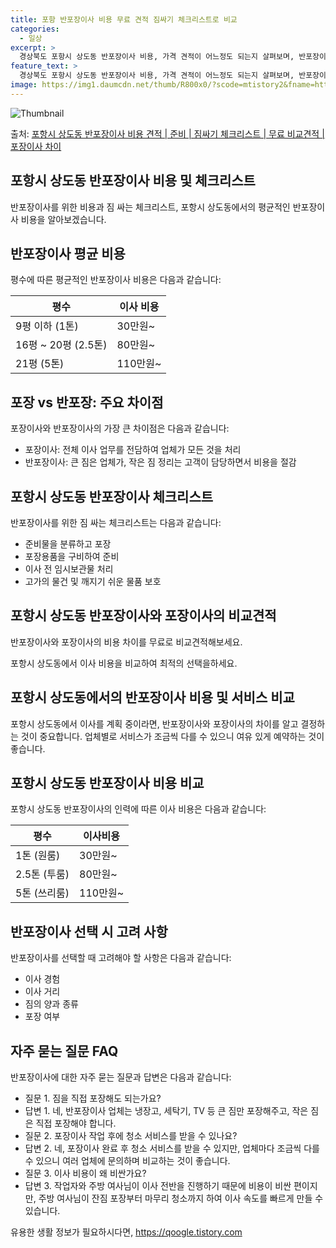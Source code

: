 ```yaml
---
title: 포항 반포장이사 비용 무료 견적 짐싸기 체크리스트로 비교
categories:
  - 일상
excerpt: >
  경상북도 포항시 상도동 반포장이사 비용, 가격 견적이 어느정도 되는지 살펴보며, 반포장이사를 준비함에 있어 짐싸기 준비 체크리스트가 무엇인지 보겠습니다. 마지막으로 포장이사와 차이점을 통해 무료 비교견적으로 어떤 것이 더 합리적인 선택인지 공유 드립니다.포항시 상도동 포장이사 견적 샘플 보기 👈 클릭포항시 상도동 포장이사 가격 살펴보기 👈 클릭포항시 상도동 반포장이사 평균 이사 비용평수포항시 상도동 평균 이사 비용원룸 이사9평 이하 (1톤)30만원~투룸/쓰리룸 이사16평 ~ 20평 (2.5톤)80만원~쓰리룸 이사21평 (5톤) ~110만원~우리집 무료 이사견적 받기 👈 클릭포장 vs 반포장: 가장 큰 차이점포장이사는 전체 이사 업무를 전담하여 업체가 모든 것을 처리하는 반면, 반포장이사는 큰 짐은 ..
feature_text: >
  경상북도 포항시 상도동 반포장이사 비용, 가격 견적이 어느정도 되는지 살펴보며, 반포장이사를 준비함에 있어 짐싸기 준비 체크리스트가 무엇인지 보겠습니다. 마지막으로 포장이사와 차이점을 통해 무료 비교견적으로 어떤 것이 더 합리적인 선택인지 공유 드립니다.포항시 상도동 포장이사 견적 샘플 보기 👈 클릭포항시 상도동 포장이사 가격 살펴보기 👈 클릭포항시 상도동 반포장이사 평균 이사 비용평수포항시 상도동 평균 이사 비용원룸 이사9평 이하 (1톤)30만원~투룸/쓰리룸 이사16평 ~ 20평 (2.5톤)80만원~쓰리룸 이사21평 (5톤) ~110만원~우리집 무료 이사견적 받기 👈 클릭포장 vs 반포장: 가장 큰 차이점포장이사는 전체 이사 업무를 전담하여 업체가 모든 것을 처리하는 반면, 반포장이사는 큰 짐은 ..
image: https://img1.daumcdn.net/thumb/R800x0/?scode=mtistory2&fname=https%3A%2F%2Fblog.kakaocdn.net%2Fdn%2Fb6JTXQ%2FbtsHbd5FeJA%2FZs5a8jzjSSQH499SwBdeU1%2Fimg.webp
---
```


![Thumbnail](https://img1.daumcdn.net/thumb/R800x0/?scode=mtistory2&fname=https%3A%2F%2Fblog.kakaocdn.net%2Fdn%2Fb6JTXQ%2FbtsHbd5FeJA%2FZs5a8jzjSSQH499SwBdeU1%2Fimg.webp)

<p>출처: <a href="https://qoogle.tistory.com/9483" rel="dofollow">포항시 상도동 반포장이사 비용 견적 | 준비 | 짐싸기 체크리스트 | 무료 비교견적 | 포장이사 차이</a> </p>

## 포항시 상도동 반포장이사 비용 및 체크리스트

반포장이사를 위한 비용과 짐 싸는 체크리스트, 포항시 상도동에서의 평균적인 반포장이사 비용을 알아보겠습니다.

## **반포장이사 평균 비용**

평수에 따른 평균적인 반포장이사 비용은 다음과 같습니다:

평수 | 이사 비용  
---|---  
9평 이하 (1톤) | 30만원~  
16평 ~ 20평 (2.5톤) | 80만원~  
21평 (5톤) | 110만원~  
  
## **포장 vs 반포장: 주요 차이점**

포장이사와 반포장이사의 가장 큰 차이점은 다음과 같습니다:

  * 포장이사: 전체 이사 업무를 전담하여 업체가 모든 것을 처리
  * 반포장이사: 큰 짐은 업체가, 작은 짐 정리는 고객이 담당하면서 비용을 절감

## **포항시 상도동 반포장이사 체크리스트**

반포장이사를 위한 짐 싸는 체크리스트는 다음과 같습니다:

  * 준비물을 분류하고 포장
  * 포장용품을 구비하여 준비
  * 이사 전 임시보관물 처리
  * 고가의 물건 및 깨지기 쉬운 물품 보호

## **포항시 상도동 반포장이사와 포장이사의 비교견적**

반포장이사와 포장이사의 비용 차이를 무료로 비교견적해보세요.

포항시 상도동에서 이사 비용을 비교하여 최적의 선택을하세요.

## 포항시 상도동에서의 반포장이사 비용 및 서비스 비교

포항시 상도동에서 이사를 계획 중이라면, 반포장이사와 포장이사의 차이를 알고 결정하는 것이 중요합니다. 업체별로 서비스가 조금씩 다를 수
있으니 여유 있게 예약하는 것이 좋습니다.

## **포항시 상도동 반포장이사 비용 비교**

포항시 상도동 반포장이사의 인력에 따른 이사 비용은 다음과 같습니다:

평수 | 이사비용  
---|---  
1톤 (원룸) | 30만원~  
2.5톤 (투룸) | 80만원~  
5톤 (쓰리룸) | 110만원~  
  
## **반포장이사 선택 시 고려 사항**

반포장이사를 선택할 때 고려해야 할 사항은 다음과 같습니다:

  * 이사 경험
  * 이사 거리
  * 짐의 양과 종류
  * 포장 여부

## **자주 묻는 질문 FAQ**

반포장이사에 대한 자주 묻는 질문과 답변은 다음과 같습니다:

  * 질문 1. 짐을 직접 포장해도 되는가요?
  * 답변 1. 네, 반포장이사 업체는 냉장고, 세탁기, TV 등 큰 짐만 포장해주고, 작은 짐은 직접 포장해야 합니다.
  * 질문 2. 포장이사 작업 후에 청소 서비스를 받을 수 있나요?
  * 답변 2. 네, 포장이사 완료 후 청소 서비스를 받을 수 있지만, 업체마다 조금씩 다를 수 있으니 여러 업체에 문의하며 비교하는 것이 좋습니다.
  * 질문 3. 이사 비용이 왜 비싼가요?
  * 답변 3. 작업자와 주방 여사님이 이사 전반을 진행하기 때문에 비용이 비싼 편이지만, 주방 여사님이 잔짐 포장부터 마무리 청소까지 하여 이사 속도를 빠르게 만들 수 있습니다.

 

유용한 생활 정보가 필요하시다면, <a href="https://qoogle.tistory.com" rel="dofollow">https://qoogle.tistory.com</a>


